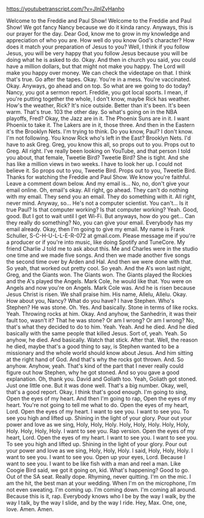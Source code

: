 https://youtubetranscript.com/?v=JlnlZvHanho

 Welcome to the Freddie and Paul Show! Welcome to the Freddie and Paul Show! We got fancy Nancy because we do it kinda rancy. Anyways, this is our prayer for the day. Dear God, know me to grow in my knowledge and appreciation of who you are. How well do you know God's character? How does it match your preparation of Jesus to you? Well, I think if you follow Jesus, you will be very happy that you follow Jesus because you will be doing what he is asked to do. Okay. And then in church you said, you could have a million dollars, but that might not make you happy. The Lord will make you happy over money. We can check the videotape on that. I think that's true. Go after the tapes. Okay. You're in a mess. You're vaccinated. Okay. Anyways, go ahead and on top. So what are we going to do today? Nancy, you got a sermon report. Freddie, you got local sports. I mean, if you're putting together the whole, I don't know, maybe Rick has weather. How's the weather, Rick? It's nice outside. Better than it's been. It's been warm. That's true. 103 the other day. So what's going on in the NBA playoffs, Fred? Okay, the Jazz are in it. The Phoenix Suns are in it. I want Phoenix to take it. The Lakers are in it, those three. And then in the Eastern it's the Brooklyn Nets. I'm trying to think. Do you know, Paul? I don't know. I'm not following. You know Rick who's left in the East? Brooklyn Nets. I'd have to ask Greg. Greg, you know this all, so props out to you. Props out to Greg. All right. I've really been looking on YouTube, and that person I told you about, that female, Tweetie Bird? Tweetie Bird? She is tight. And she has like a million views in two weeks. I have to look her up. I could not believe it. So props out to you, Tweetie Bird. Props out to you, Tweetie Bird. Thanks for watching the Freddie and Paul Show. We know you're faithful. Leave a comment down below. And my email is... No, no, don't give your email online. Oh, email's okay. All right, go ahead. They can't do nothing with my email. They send you an email. They do something with it. All right, never mind. Anyway, so... He's not a computer scientist. You can't... Is it true Paul? Is that computer working? Is that computer working? Yeah. Good, good. But I got to wait until I get Wi-Fi. But anyways, how do you get... Can they really do something? No, you can give your email. Everybody has my email already. Okay, then I'm going to give my email. My name is Frank Schuller, S-C-H-U-L-L-E-R-072 at gmail.com. Please message me if you're a producer or if you're into music, like doing Spotify and TuneCore. My friend Charlie J told me to ask about this. Me and Charles were in the studio one time and we made five songs. And then we made another five songs the second time over by Arden and Hal. And then we were done with that. So yeah, that worked out pretty cool. So yeah. And the A's won last night, Greg, and the Giants won. The Giants won. The Giants played the Rockies and the A's played the Angels. Mark Cole, he would like that. You were on Angels and now you're on Angels. Mark Cole was. And he is risen because Jesus Christ is risen. We shall praise him. His name, Allelu, Allelu. Okay. How about you, Nancy? What do you have? I have Stephen. Who's Stephen? He was stone. Oh. Yes. And basically. Stone in terms of like rocks. Yeah. Throwing rocks at him. Okay. And anyhow, the Sanhedrin, it was their fault too, wasn't it? That he was stone? Or am I wrong? Or am I wrong? No, that's what they decided to do to him. Yeah. Yeah. And he died. And he died basically with the same people that killed Jesus. Sort of, yeah. Yeah. So anyhow, he died. And basically. Watch that stick. After that. Well, the reason he died, maybe that's a good thing to say, is Stephen wanted to be a missionary and the whole world should know about Jesus. And him sitting at the right hand of God. And that's why the rocks got thrown. And. So anyhow. Anyhow, yeah. That's kind of the part that I never really could figure out how Stephen, why he got stoned. And so you gave a good explanation. Oh, thank you. David and Goliath too. Yeah, Goliath got stoned. Just one little one. But it was done well. That's a big number. Okay, well, that's a good report. Okay, I think that's good enough. I'm going to sing, Open the eyes of my heart. And then I'm going to rap, Open the eyes of my heart. You're not going to tell me what to do. Open the eyes of my heart, Lord. Open the eyes of my heart. I want to see you. I want to see you. To see you high and lifted up. Shining in the light of your glory. Pour out your power and love as we sing, Holy, Holy, Holy. Holy, Holy, Holy. Holy, Holy, Holy. Holy, Holy, Holy. I want to see you. Rap version. Open the eyes of my heart, Lord. Open the eyes of my heart. I want to see you. I want to see you. To see you high and lifted up. Shining in the light of your glory. Pour out your power and love as we sing, Holy, Holy, Holy. I said, Holy, Holy, Holy. I want to see you. I want to see you. Open up your eyes, Lord. Because I want to see you. I want to be like fish with a man and reel a man. Like Coogie Bird said, we got it going on, kid. What's happening? Good to go. Out of the SA seat. Really dope. Rhyming, never quitting. I'm on the mic. I am the hit, the best man at your wedding. When I'm on the microphone, I'm not even sweating. I'm coming up. I'm coming down. I'm coming all around. Because this is it, rap. Everybody knows who I be by the way I walk, by the way I talk, by the way I slide, and by the way I ride. Hey, Max. One, one, love. Amen. Amen.